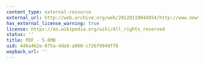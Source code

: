 ```yaml
---
content_type: external-resource
external_url: http://web.archive.org/web/20120119044854/http://www.newtonma.gov/Planning/Econ/econ_web/docs/2010/10-28-10-needham-pres.pdf
has_external_license_warning: true
license: https://en.wikipedia.org/wiki/All_rights_reserved
status: ''
title: PDF - 5.6MB
uid: 446a462e-875a-4da9-a860-c726f9940ff8
wayback_url: ''
---
```

